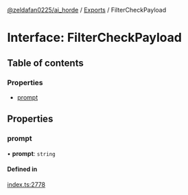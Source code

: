 [@zeldafan0225/ai_horde](../README.md) / [Exports](../modules.md) / FilterCheckPayload

# Interface: FilterCheckPayload

## Table of contents

### Properties

- [prompt](FilterCheckPayload.md#prompt)

## Properties

### prompt

• **prompt**: `string`

#### Defined in

[index.ts:2778](https://github.com/ZeldaFan0225/ai_horde/blob/c593245/index.ts#L2778)

